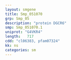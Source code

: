 ```yaml
---
layout: smgene
title: Smp_051070
grp: Smp_05
description: "protein DGCR6"
smp: Smp_051070.1
uniprot: "G4VKR4"
length:   717
cdd: "cl06383, pfam07324"
kk: ns
categories: sm
---
```

